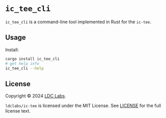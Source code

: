 # `ic_tee_cli`

`ic_tee_cli` is a command-line tool implemented in Rust for the `ic-tee`.

## Usage

Install:
```sh
cargo install ic_tee_cli
# get help info
ic_tee_cli --help
```

## License
Copyright © 2024 [LDC Labs](https://github.com/ldclabs).

`ldclabs/ic-tee` is licensed under the MIT License. See [LICENSE](../../LICENSE-MIT) for the full license text.